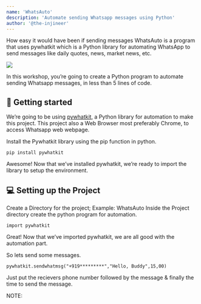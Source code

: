 ```yaml
---
name: 'WhatsAuto'
description: 'Automate sending Whatsapp messages using Python'
author: '@the-injineer'
---
```

How easy it would have been if sending messages
WhatsAuto is a program that uses pywhatkit which is a Python library for automating WhatsApp to send messages like daily quotes, news, market news, etc. 

![](img/final-demo.png)

In this workshop, you’re going to create a Python program to automate sending Whatsapp messages, in less than 5 lines of code.

## 🚀 Getting started

We’re going to be using [pywhatkit](https://pypi.org/project/pywhatkit/), a Python library for automation to make this project. This project also a Web Browser most preferably Chrome, to access Whatsapp web webpage.

Install the Pywhatkit library using the pip function in python.
```
pip install pywhatkit
```
Awesome! Now that we’ve installed pywhatkit, we’re ready to import the library to setup the environment.

## 💻 Setting up the Project

Create a Directory for the project; Example: WhatsAuto
Inside the Project directory create the python program for automation.
```
import pywhatkit
```
Great! Now that we’ve imported pywhatkit, we are all good with the automation part.

So lets send some messages.

```
pywhatkit.sendwhatmsg("+919*********","Hello, Buddy",15,00)
```
Just put the recievers phone number followed by the message & finally the time to send the message.

NOTE:
